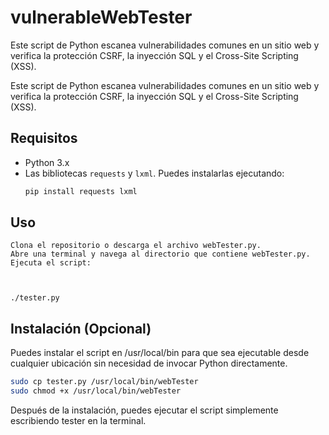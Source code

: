# vulnerableWebTester
Este script de Python escanea vulnerabilidades comunes en un sitio web y verifica la protección CSRF, la inyección SQL y el Cross-Site Scripting (XSS).


Este script de Python escanea vulnerabilidades comunes en un sitio web y verifica la protección CSRF, la inyección SQL y el Cross-Site Scripting (XSS).

## Requisitos

- Python 3.x
- Las bibliotecas `requests` y `lxml`. Puedes instalarlas ejecutando:
  ```bash
  pip install requests lxml

## Uso

    Clona el repositorio o descarga el archivo webTester.py.
    Abre una terminal y navega al directorio que contiene webTester.py.
    Ejecuta el script:

    

    ./tester.py

## Instalación (Opcional)

Puedes instalar el script en /usr/local/bin para que sea ejecutable desde cualquier ubicación sin necesidad de invocar Python directamente.

```bash
sudo cp tester.py /usr/local/bin/webTester
sudo chmod +x /usr/local/bin/webTester
```
Después de la instalación, puedes ejecutar el script simplemente escribiendo tester en la terminal.
